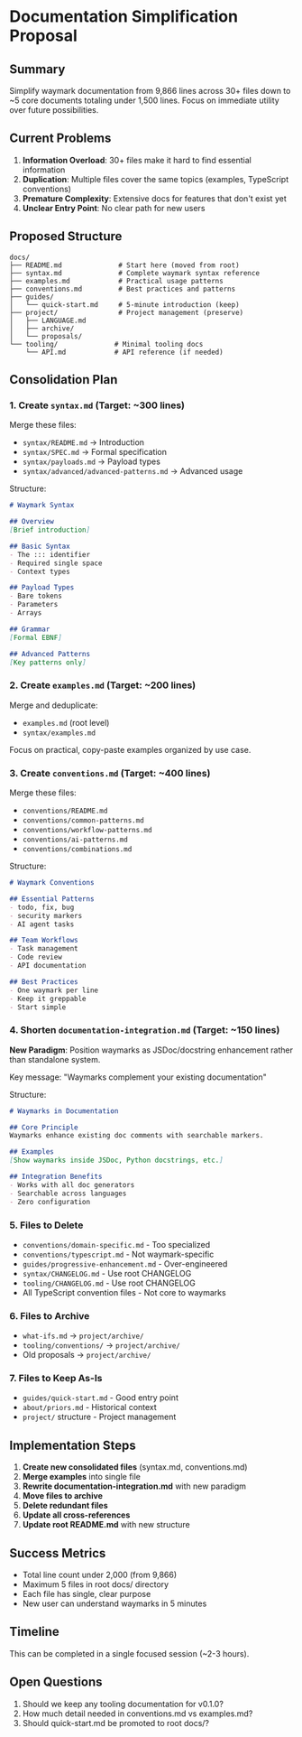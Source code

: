 # Documentation Simplification Proposal
<!-- ::: tldr Restructure docs from 30+ files to ~5 focused documents -->

## Summary

Simplify waymark documentation from 9,866 lines across 30+ files down to ~5 core documents totaling under 1,500 lines. Focus on immediate utility over future possibilities.

## Current Problems

1. **Information Overload**: 30+ files make it hard to find essential information
2. **Duplication**: Multiple files cover the same topics (examples, TypeScript conventions)
3. **Premature Complexity**: Extensive docs for features that don't exist yet
4. **Unclear Entry Point**: No clear path for new users

## Proposed Structure

```
docs/
├── README.md              # Start here (moved from root)
├── syntax.md              # Complete waymark syntax reference
├── examples.md            # Practical usage patterns
├── conventions.md         # Best practices and patterns
├── guides/
│   └── quick-start.md     # 5-minute introduction (keep)
├── project/               # Project management (preserve)
│   ├── LANGUAGE.md       
│   ├── archive/          
│   └── proposals/        
└── tooling/              # Minimal tooling docs
    └── API.md            # API reference (if needed)
```

## Consolidation Plan

### 1. Create `syntax.md` (Target: ~300 lines)

Merge these files:
- `syntax/README.md` → Introduction
- `syntax/SPEC.md` → Formal specification  
- `syntax/payloads.md` → Payload types
- `syntax/advanced/advanced-patterns.md` → Advanced usage

Structure:
```markdown
# Waymark Syntax

## Overview
[Brief introduction]

## Basic Syntax
- The ::: identifier
- Required single space
- Context types

## Payload Types
- Bare tokens
- Parameters
- Arrays

## Grammar
[Formal EBNF]

## Advanced Patterns
[Key patterns only]
```

### 2. Create `examples.md` (Target: ~200 lines)

Merge and deduplicate:
- `examples.md` (root level)
- `syntax/examples.md`

Focus on practical, copy-paste examples organized by use case.

### 3. Create `conventions.md` (Target: ~400 lines)

Merge these files:
- `conventions/README.md`
- `conventions/common-patterns.md`
- `conventions/workflow-patterns.md`
- `conventions/ai-patterns.md`
- `conventions/combinations.md`

Structure:
```markdown
# Waymark Conventions

## Essential Patterns
- todo, fix, bug
- security markers
- AI agent tasks

## Team Workflows
- Task management
- Code review
- API documentation

## Best Practices
- One waymark per line
- Keep it greppable
- Start simple
```

### 4. Shorten `documentation-integration.md` (Target: ~150 lines)

**New Paradigm**: Position waymarks as JSDoc/docstring enhancement rather than standalone system.

Key message: "Waymarks complement your existing documentation"

Structure:
```markdown
# Waymarks in Documentation

## Core Principle
Waymarks enhance existing doc comments with searchable markers.

## Examples
[Show waymarks inside JSDoc, Python docstrings, etc.]

## Integration Benefits
- Works with all doc generators
- Searchable across languages
- Zero configuration
```

### 5. Files to Delete

- `conventions/domain-specific.md` - Too specialized
- `conventions/typescript.md` - Not waymark-specific
- `guides/progressive-enhancement.md` - Over-engineered
- `syntax/CHANGELOG.md` - Use root CHANGELOG
- `tooling/CHANGELOG.md` - Use root CHANGELOG
- All TypeScript convention files - Not core to waymarks

### 6. Files to Archive

- `what-ifs.md` → `project/archive/`
- `tooling/conventions/` → `project/archive/`
- Old proposals → `project/archive/`

### 7. Files to Keep As-Is

- `guides/quick-start.md` - Good entry point
- `about/priors.md` - Historical context
- `project/` structure - Project management

## Implementation Steps

1. **Create new consolidated files** (syntax.md, conventions.md)
2. **Merge examples** into single file
3. **Rewrite documentation-integration.md** with new paradigm
4. **Move files to archive**
5. **Delete redundant files**
6. **Update all cross-references**
7. **Update root README.md** with new structure

## Success Metrics

- Total line count under 2,000 (from 9,866)
- Maximum 5 files in root docs/ directory
- Each file has single, clear purpose
- New user can understand waymarks in 5 minutes

## Timeline

This can be completed in a single focused session (~2-3 hours).

## Open Questions

1. Should we keep any tooling documentation for v0.1.0?
2. How much detail needed in conventions.md vs examples.md?
3. Should quick-start.md be promoted to root docs/?